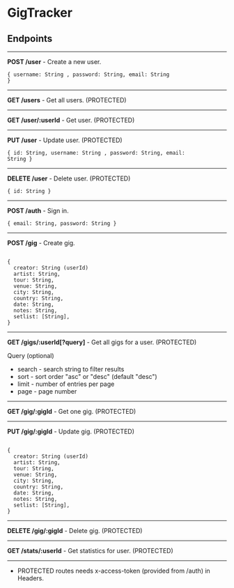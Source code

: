 # GigTracker
## Endpoints

---
<b>POST /user</b> - Create a new user.

<code>{ username: String , password: String, email: String }</code>

---
<b>GET /users</b> - Get all users. (PROTECTED)

---
<b>GET /user/:userId</b> - Get user. (PROTECTED)

---
<b>PUT /user</b> - Update user. (PROTECTED)

<code>{ id: String, username: String , password: String, email: String }</code>

---
<b>DELETE /user</b> - Delete user. (PROTECTED)

<code>{ id: String }</code>

---
<b>POST /auth</b> - Sign in.

<code>{ email: String, password: String }</code>

---
<b>POST /gig</b> - Create gig.

<code>
{
  creator: String (userId)
  artist: String,
  tour: String,
  venue: String,
  city: String,
  country: String,
  date: String,
  notes: String,
  setlist: [String],
}
</code>

---
<b>GET /gigs/:userId[?query]</b> - Get all gigs for a user. (PROTECTED)

Query (optional)
- search - search string to filter results
- sort - sort order "asc" or "desc" (default "desc")
- limit - number of entries per page
- page - page number

---
<b>GET /gig/:gigId</b> - Get one gig. (PROTECTED)

---
<b>PUT /gig/:gigId</b> - Update gig. (PROTECTED)

<code>
{
  creator: String (userId)
  artist: String,
  tour: String,
  venue: String,
  city: String,
  country: String,
  date: String,
  notes: String,
  setlist: [String],
}
</code>

---
<b>DELETE /gig/:gigId</b> - Delete gig. (PROTECTED)

---
<b>GET /stats/:userId</b> - Get statistics for user. (PROTECTED)

---
* PROTECTED routes needs x-access-token (provided from /auth) in Headers.
  